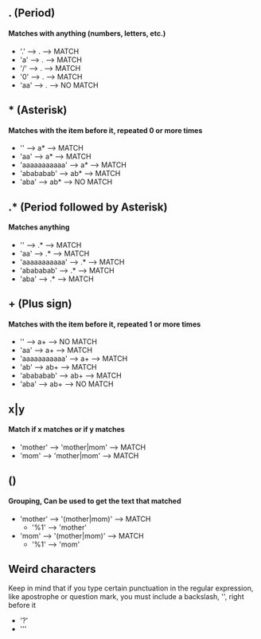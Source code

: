 ## . (Period)
#### Matches with anything (numbers, letters, etc.)
- '.' --> . --> MATCH
- 'a' --> . --> MATCH
- '/' --> . --> MATCH
- '0' --> . --> MATCH
- 'aa' --> . --> NO MATCH

## * (Asterisk)
#### Matches with the item before it, repeated 0 or more times
- '' --> a* --> MATCH
- 'aa' --> a* --> MATCH
- 'aaaaaaaaaaa' --> a* --> MATCH
- 'abababab' --> ab* --> MATCH
- 'aba' --> ab* --> NO MATCH

## .* (Period followed by Asterisk)
#### Matches anything
- '' --> .* --> MATCH
- 'aa' --> .* --> MATCH
- 'aaaaaaaaaaa' --> .* --> MATCH
- 'abababab' --> .* --> MATCH
- 'aba' --> .* --> MATCH

## + (Plus sign)
#### Matches with the item before it, repeated 1 or more times
- '' --> a+ --> NO MATCH
- 'aa' --> a+ --> MATCH
- 'aaaaaaaaaaa' --> a+ --> MATCH
- 'ab' --> ab+ --> MATCH
- 'abababab' --> ab+ --> MATCH
- 'aba' --> ab+ --> NO MATCH

## x|y 
#### Match if x matches or if y matches
- 'mother' --> 'mother|mom' --> MATCH
- 'mom' --> 'mother|mom' --> MATCH

## () 
#### Grouping, Can be used to get the text that matched
- 'mother' --> '(mother|mom)' --> MATCH
  - '%1' --> 'mother'
- 'mom' --> '(mother|mom)' --> MATCH
  - '%1' --> 'mom'

## Weird characters
Keep in mind that if you type certain punctuation in the regular expression, like apostrophe or question mark, you must include a backslash, '\', right before it 
- '\?'
- '\''
